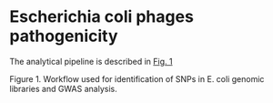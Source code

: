 # Escherichia coli phages pathogenicity

The analytical pipeline is described in [Fig. 1]("data/Fig.1_workflow.png")

Figure 1. Workflow used for identification of SNPs in E. coli genomic libraries and GWAS analysis.

